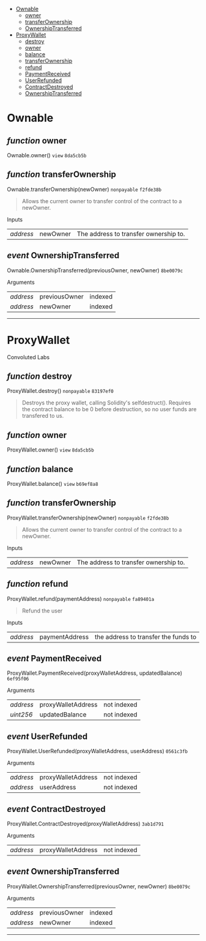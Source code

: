 * [Ownable](#ownable)
  * [owner](#function-owner)
  * [transferOwnership](#function-transferownership)
  * [OwnershipTransferred](#event-ownershiptransferred)
* [ProxyWallet](#proxywallet)
  * [destroy](#function-destroy)
  * [owner](#function-owner)
  * [balance](#function-balance)
  * [transferOwnership](#function-transferownership)
  * [refund](#function-refund)
  * [PaymentReceived](#event-paymentreceived)
  * [UserRefunded](#event-userrefunded)
  * [ContractDestroyed](#event-contractdestroyed)
  * [OwnershipTransferred](#event-ownershiptransferred)

# Ownable


## *function* owner

Ownable.owner() `view` `8da5cb5b`





## *function* transferOwnership

Ownable.transferOwnership(newOwner) `nonpayable` `f2fde38b`

> Allows the current owner to transfer control of the contract to a newOwner.

Inputs

| | | |
|-|-|-|
| *address* | newOwner | The address to transfer ownership to. |


## *event* OwnershipTransferred

Ownable.OwnershipTransferred(previousOwner, newOwner) `8be0079c`

Arguments

| | | |
|-|-|-|
| *address* | previousOwner | indexed |
| *address* | newOwner | indexed |


---
# ProxyWallet

Convoluted Labs

## *function* destroy

ProxyWallet.destroy() `nonpayable` `83197ef0`

> Destroys the proxy wallet, calling Solidity's selfdestruct(). Requires the contract balance to be 0 before destruction, so no user funds are transfered to us.




## *function* owner

ProxyWallet.owner() `view` `8da5cb5b`





## *function* balance

ProxyWallet.balance() `view` `b69ef8a8`





## *function* transferOwnership

ProxyWallet.transferOwnership(newOwner) `nonpayable` `f2fde38b`

> Allows the current owner to transfer control of the contract to a newOwner.

Inputs

| | | |
|-|-|-|
| *address* | newOwner | The address to transfer ownership to. |


## *function* refund

ProxyWallet.refund(paymentAddress) `nonpayable` `fa89401a`

> Refund the user

Inputs

| | | |
|-|-|-|
| *address* | paymentAddress | the address to transfer the funds to |


## *event* PaymentReceived

ProxyWallet.PaymentReceived(proxyWalletAddress, updatedBalance) `6ef95f06`

Arguments

| | | |
|-|-|-|
| *address* | proxyWalletAddress | not indexed |
| *uint256* | updatedBalance | not indexed |

## *event* UserRefunded

ProxyWallet.UserRefunded(proxyWalletAddress, userAddress) `0561c3fb`

Arguments

| | | |
|-|-|-|
| *address* | proxyWalletAddress | not indexed |
| *address* | userAddress | not indexed |

## *event* ContractDestroyed

ProxyWallet.ContractDestroyed(proxyWalletAddress) `3ab1d791`

Arguments

| | | |
|-|-|-|
| *address* | proxyWalletAddress | not indexed |

## *event* OwnershipTransferred

ProxyWallet.OwnershipTransferred(previousOwner, newOwner) `8be0079c`

Arguments

| | | |
|-|-|-|
| *address* | previousOwner | indexed |
| *address* | newOwner | indexed |


---